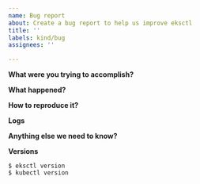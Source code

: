 ```yaml
---
name: Bug report
about: Create a bug report to help us improve eksctl
title: ''
labels: kind/bug
assignees: ''

---
```


<!--
Thank you for opening this bug report! You are helping make eksctl a better project :)
In order to help us process this issue faster, please provide as much detail as possible.

When providing command examples, error output or code samples, please use code blocks.
For verbose output, for example logs, please either create a gist or use html details tags.
-->

<!--
Before you start writing:
1. Please search through existing issues to see whether your problem has already been reported.
2. Download the latest version of eksctl to see whether the problem has already been fixed.

For more information on how to open a bug report in eksctl, please refer to our issue submission guide.
https://github.com/weaveworks/eksctl/blob/main/CONTRIBUTING.md#opening-issues
-->

**What were you trying to accomplish?**
<!-- Information about the command you ran and what you expected to happen. -->

**What happened?**
<!-- A description of actual behavior (with error messages). -->

**How to reproduce it?**
<!--
Include ALL the steps to reproduce the bug.

If using a config file, include it here, removing any sensitive information!
-->


**Logs**
<!--
Include the output of the command line when running eksctl. If possible, eksctl should be run with debug logs. For example:
`eksctl get clusters -v 4`
Make sure you redact any sensitive information before posting.
If the output is long, please consider a Gist, or an html details tag.
-->

**Anything else we need to know?**
<!--
What OS are you using?
Are you using a downloaded binary or did you compile eksctl?
What type of AWS credentials are you using (i.e. default/named profile, MFA)? - please don't include actual credentials though!
-->

**Versions**
<!--
Please paste in the output of these commands:
-->
```
$ eksctl version
$ kubectl version
```

